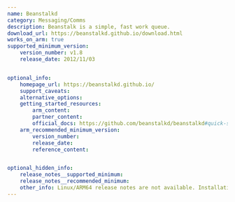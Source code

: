 ```yaml
---
name: Beanstalkd
category: Messaging/Comms
description: Beanstalk is a simple, fast work queue.
download_url: https://beanstalkd.github.io/download.html
works_on_arm: true
supported_minimum_version:
    version_number: v1.8
    release_date: 2012/11/03


optional_info:
    homepage_url: https://beanstalkd.github.io/
    support_caveats:
    alternative_options:
    getting_started_resources:
        arm_content:
        partner_content:
        official_docs: https://github.com/beanstalkd/beanstalkd#quick-start
    arm_recommended_minimum_version:
        version_number:
        release_date:
        reference_content:


optional_hidden_info:
    release_notes__supported_minimum:
    release_notes__recommended_minimum:
    other_info: Linux/ARM64 release notes are not available. Installation and testing are done via the tar.
---
```


